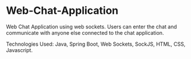 # Web-Chat-Application

Web Chat Application using web sockets. Users can enter the chat and communicate with anyone else connected to the chat application.

Technologies Used: Java, Spring Boot, Web Sockets, SockJS, HTML, CSS, Javascript. 
